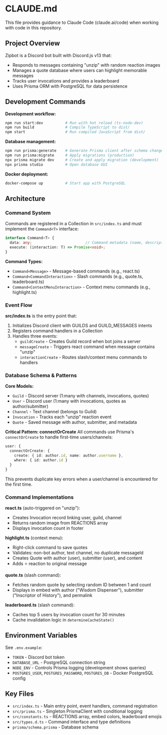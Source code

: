 # CLAUDE.md

This file provides guidance to Claude Code (claude.ai/code) when working with code in this repository.

## Project Overview

Zipbot is a Discord bot built with Discord.js v13 that:
- Responds to messages containing "unzip" with random reaction images
- Manages a quote database where users can highlight memorable messages
- Tracks user invocations and provides a leaderboard
- Uses Prisma ORM with PostgreSQL for data persistence

## Development Commands

**Development workflow:**
```bash
npm run start:dev          # Run with hot reload (ts-node-dev)
npm run build              # Compile TypeScript to dist/
npm start                  # Run compiled JavaScript from dist/
```

**Database management:**
```bash
npm run prisma:generate    # Generate Prisma client after schema changes
npm run prisma:migrate     # Apply migrations (production)
npx prisma migrate dev     # Create and apply migration (development)
npx prisma studio          # Open database GUI
```

**Docker deployment:**
```bash
docker-compose up          # Start app with PostgreSQL
```

## Architecture

### Command System

Commands are registered in a Collection in `src/index.ts` and must implement the `Command<T>` interface:

```typescript
interface Command<T> {
  data: any;                        // Command metadata (name, description, type)
  execute: (interaction: T) => Promise<void>;
}
```

**Command Types:**
- `Command<Message>` - Message-based commands (e.g., react.ts)
- `Command<CommandInteraction>` - Slash commands (e.g., quote.ts, leaderboard.ts)
- `Command<ContextMenuInteraction>` - Context menu commands (e.g., highlight.ts)

### Event Flow

**src/index.ts** is the entry point that:
1. Initializes Discord client with GUILDS and GUILD_MESSAGES intents
2. Registers command handlers in a Collection
3. Handles three events:
   - `guildCreate` - Creates Guild record when bot joins a server
   - `messageCreate` - Triggers react command when message contains "unzip"
   - `interactionCreate` - Routes slash/context menu commands to handlers

### Database Schema & Patterns

**Core Models:**
- `Guild` - Discord server (1:many with channels, invocations, quotes)
- `User` - Discord user (1:many with invocations, quotes as author/submitter)
- `Channel` - Text channel (belongs to Guild)
- `Invocation` - Tracks each "unzip" reaction event
- `Quote` - Saved message with author, submitter, and metadata

**Critical Pattern: connectOrCreate**
All commands use Prisma's `connectOrCreate` to handle first-time users/channels:
```typescript
user: {
  connectOrCreate: {
    create: { id: author.id, name: author.username },
    where: { id: author.id }
  }
}
```
This prevents duplicate key errors when a user/channel is encountered for the first time.

### Command Implementations

**react.ts** (auto-triggered on "unzip"):
- Creates Invocation record linking user, guild, channel
- Returns random image from REACTIONS array
- Displays invocation count in footer

**highlight.ts** (context menu):
- Right-click command to save quotes
- Validates: non-bot author, text channel, no duplicate messageId
- Creates Quote with author (user), submitter (user), and content
- Adds ⭐ reaction to original message

**quote.ts** (slash command):
- Fetches random quote by selecting random ID between 1 and count
- Displays in embed with author ("Wisdom Dispenser"), submitter ("Inscriptor of History"), and permalink

**leaderboard.ts** (slash command):
- Caches top 5 users by invocation count for 30 minutes
- Cache invalidation logic in `determineCacheState()`

## Environment Variables

See `.env.example`:
- `TOKEN` - Discord bot token
- `DATABASE_URL` - PostgreSQL connection string
- `NODE_ENV` - Controls Prisma logging (development shows queries)
- `POSTGRES_USER`, `POSTGRES_PASSWORD`, `POSTGRES_DB` - Docker PostgreSQL config

## Key Files

- `src/index.ts` - Main entry point, event handlers, command registration
- `src/prisma.ts` - Singleton PrismaClient with conditional logging
- `src/constants.ts` - REACTIONS array, embed colors, leaderboard emojis
- `src/types.d.ts` - Command interface and type definitions
- `prisma/schema.prisma` - Database schema
